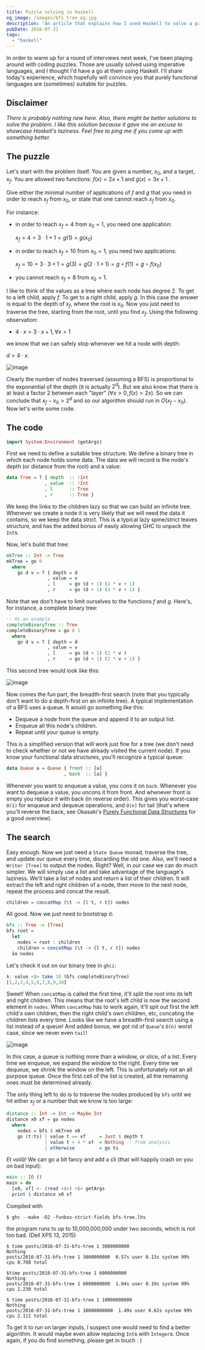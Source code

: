 ```yaml
---
title: Puzzle solving in Haskell
og_image: /images/bfs_tree_og.jpg
description: "An article that explains how I used Haskell to solve a particular puzzle"
pubDate: 2016-07-31
tags:
  - "haskell"
---
```


In order to warm up for a round of interviews next week, I've been
playing around with coding puzzles. Those are usually solved using
imperative languages, and I thought I'd have a go at them using Haskell.
I'll share today's experience, which hopefully will convince you that
purely functional languages are (sometimes) suitable for puzzles.

<!--more-->

## Disclaimer

_There is probably nothing new here. Also, there might be better
solutions to solve the problem. I like this solution because it gave me
an excuse to showcase Haskell's laziness. Feel free to ping me if you
come up with something better._

## The puzzle

Let's start with the problem itself. You are given a number, $x_0$, and
a target, $x_f$. You are allowed two functions: $f(x) = 2 x + 1$ and
$g(x) = 3 x + 1 \; .$

Give either the minimal number of applications of $f$ and $g$ that you
need in order to reach $x_f$ from $x_0$, or state that one cannot reach
$x_f$ from $x_0$.

For instance:

- in order to reach $x_f = 4$ from $x_0= 1$, you need one application:

  $x_f = 4 = 3 \cdot 1 + 1 = g(1) = g(x_0)$

- in order to reach $x_f = 10$ from $x_0= 1$, you need two
  applications:

  $x_f = 10 = 3 \cdot 3 + 1 = g(3) = g(2 \cdot 1 + 1) = g \circ f (1) = g \circ f (x_0)$

- you cannot reach $x_f = 8$ from $x_0 = 1$.

I like to think of the values as a tree where each node has degree $2$.
To get to a left child, apply $f$. To get to a right child, apply $g$.
In this case the answer is equal to the depth of $x_f$, where the root
is $x_0$. Now you just need to traverse the tree, starting from the
root, until you find $x_f$. Using the following observation:

- $4 \cdot x \gt 3 \cdot x + 1, \forall x \gt 1$

we know that we can safely stop whenever we hit a node with depth:

$d \gt 4 \cdot x$.

![image](/images/topcoder-tree.jpg)

Clearly the number of nodes traversed (assuming a BFS) is proportional
to the exponential of the depth (it is actually $2^d$). But we also know
that there is at least a factor $2$ between each "layer"
($\forall x \gt 0, f(x) \gt 2x$). So we can conclude that
$x_f - x_0 > 2 ^ d$ and so our algorithm should run in $O(x_f - x_0)$.
Now let's write some code.

## The code

```haskell
import System.Environment (getArgs)
```

First we need to define a suitable tree structure. We define a binary
tree in which each node holds some data. The data we will record is the
node's depth (or distance from the root) and a value:

```haskell
data Tree = T { depth  :: !Int
              , value  :: !Int
              , l      :: Tree
              , r      :: Tree }
```

We keep the links to the children lazy so that we can build an infinite
tree. Whenever we create a node it is very likely that we will need the
data it contains, so we keep the data strict. This is a typical lazy
spine/strict leaves structure, and has the added bonus of easily
allowing GHC to unpack the `Int`s.

Now, let's build that tree:

```haskell
mkTree :: Int -> Tree
mkTree = go 0
  where
    go d v = T { depth = d
               , value = v
               , l     = go (d + 1) (2 * v + 1)
               , r     = go (d + 1) (3 * v + 1) }
```

Note that we don't have to limit ourselves to the functions $f$ and $g$.
Here's, for instance, a complete binary tree:

```haskell
-- As an example
completeBinaryTree :: Tree
completeBinaryTree = go 0 1
  where
    go d v = T { depth = d
               , value = v
               , l     = go (d + 1) (2 * v )
               , r     = go (d + 1) (2 * v + 1) }
```

This second tree would look like this:

![image](/images/complete-binary-tree.jpg)

Now comes the fun part, the breadth-first search (note that you
typically don't want to do a depth-first on an infinite tree). A typical
implementation of a BFS uses a queue. It would go something like this:

- Dequeue a node from the queue and append it to an output list.
- Enqueue all this node's children.
- Repeat until your queue is empty.

This is a simplified version that will work just fine for a tree (we
don't need to check whether or not we have already visited the current
node). If you know your functional data structures, you'll recognize a
typical queue:

```haskell
data Queue a = Queue { front :: [a]
                     , back  :: [a] }
```

Whenever you want to enqueue a value, you cons it on `back`. Whenever
you want to dequeue a value, you uncons it from front. And whenever
front is empty you replace it with back (in reverse order). This gives
you worst-case `O(1)` for enqueue and dequeue operations, and `O(n)` for
tail (that's where you'll reverse the back, see Okasaki's [Purely
Functional Data
Structures](https://www.cs.cmu.edu/~rwh/theses/okasaki.pdf) for a good
overview).

## The search

Easy enough. Now we just need a `State Queue` monad, traverse the tree,
and update our queue every time, discarding the old one. Also, we'll
need a `Writer [Tree]` to output the nodes. Right? Well, in our case we
can do much simpler. We will simply use a list and take advantage of the
language's laziness. We'll take a list of nodes and return a list of
their children. It will extract the left and right children of a node,
then move to the next node, repeat the process and concat the result.

```haskell
children = concatMap (\t -> [l t, r t]) nodes
```

All good. Now we just need to bootstrap it:

```haskell
bfs :: Tree -> [Tree]
bfs root =
  let
    nodes = root : children
    children = concatMap (\t -> [l t, r t]) nodes
  in nodes
```

Let's check it out on our binary tree in `ghci`:

```haskell
λ: value <$> take 10 (bfs completeBinaryTree)
[1,2,3,4,5,6,7,8,9,10]
```

Sweet! When `concatMap` is called the first time, it'll split the root
into its left and right children. This means that the root's left child
is now the second element in `nodes`. When `concatMap` has to work
again, it'll spit out first the left child's own children, then the
right child's own children, etc, concating the children lists every
time. Looks like we have a breadth-first search using a list instead of
a queue! And added bonus, we got rid of `Queue`'s `O(n)` worst case,
since we never even `tail`!

![image](/images/queue-moving-window.jpg)

In this case, a queue is nothing more than a window, or slice, of a
list. Every time we enqueue, we expand the window to the right. Every
time we dequeue, we shrink the window on the left. This is unfortunately
not an all purpose queue. Once the first cell of the list is created,
all the remaining ones must be determined already.

The only thing left to do is to traverse the nodes produced by `bfs`
until we hit either $x_f$ or a number that we know is too large:

```haskell
distance :: Int -> Int -> Maybe Int
distance x0 xf = go nodes
  where
    nodes = bfs $ mkTree x0
    go (t:ts) | value t == xf     = Just $ depth t
              | value t > 4 * xf  = Nothing -- from analysis
              | otherwise         = go ts
```

_Et voilà!_ We can go a bit fancy and add a cli (that will happily crash
on you on bad input):

```haskell
main :: IO ()
main = do
  [x0, xf] <- (read <$>) <$> getArgs
  print $ distance x0 xf
```

Compiled with

    $ ghc --make -O2 -funbox-strict-fields bfs-tree.lhs

the program runs to up to 10,000,000,000 under two seconds, which is not
too bad. (Dell XPS 13, 2015)

    $ time posts/2016-07-31-bfs-tree 1 3000000000
    Nothing
    posts/2016-07-31-bfs-tree 1 3000000000  0.57s user 0.13s system 99% cpu 0.708 total

    $time posts/2016-07-31-bfs-tree 1 6000000000
    Nothing
    posts/2016-07-31-bfs-tree 1 6000000000  1.04s user 0.19s system 99% cpu 1.230 total

    $ time posts/2016-07-31-bfs-tree 1 10000000000
    Nothing
    posts/2016-07-31-bfs-tree 1 10000000000  1.49s user 0.62s system 99% cpu 2.111 total

To get it to run on larger inputs, I suspect one would need to find a
better algorithm. It would maybe even allow replacing `Int`s with
`Integer`s. Once again, if you do find something, please get in touch :
)

